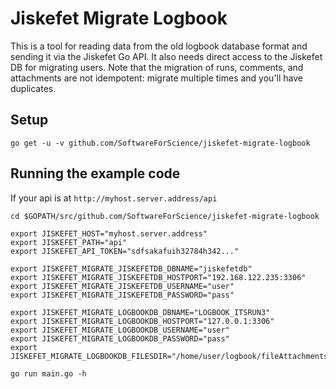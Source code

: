 # Jiskefet Migrate Logbook
This is a tool for reading data from the old logbook database format and sending it via the Jiskefet Go API.
It also needs direct access to the Jiskefet DB for migrating users.
Note that the migration of runs, comments, and attachments are not idempotent: migrate multiple times and you'll have duplicates.

## Setup
```
go get -u -v github.com/SoftwareForScience/jiskefet-migrate-logbook
```


## Running the example code
If your api is at `http://myhost.server.address/api`

```
cd $GOPATH/src/github.com/SoftwareForScience/jiskefet-migrate-logbook

export JISKEFET_HOST="myhost.server.address"
export JISKEFET_PATH="api"
export JISKEFET_API_TOKEN="sdfsakafuih32784h342..."

export JISKEFET_MIGRATE_JISKEFETDB_DBNAME="jiskefetdb"
export JISKEFET_MIGRATE_JISKEFETDB_HOSTPORT="192.168.122.235:3306"
export JISKEFET_MIGRATE_JISKEFETDB_USERNAME="user"
export JISKEFET_MIGRATE_JISKEFETDB_PASSWORD="pass"

export JISKEFET_MIGRATE_LOGBOOKDB_DBNAME="LOGBOOK_ITSRUN3"
export JISKEFET_MIGRATE_LOGBOOKDB_HOSTPORT="127.0.0.1:3306"
export JISKEFET_MIGRATE_LOGBOOKDB_USERNAME="user"
export JISKEFET_MIGRATE_LOGBOOKDB_PASSWORD="pass"
export JISKEFET_MIGRATE_LOGBOOKDB_FILESDIR="/home/user/logbook/fileAttachments"

go run main.go -h
```